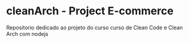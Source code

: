 # cleanArch - Project E-commerce
Repositorio dedicado ao projeto do curso curso de Clean Code e Clean Arch com nodejs 

